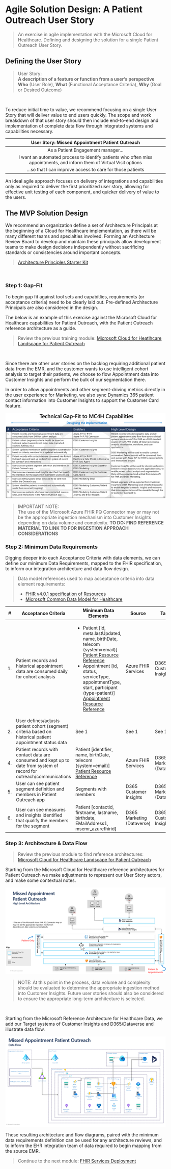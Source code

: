 # Agile Solution Design: A Patient Outreach User Story
> An exercise in agile implementation with the Microsoft Cloud for Healthcare. Defining and designing the solution for a single Patient Outreach User Story. 

## Defining the User Story

> User Story:<br>
**A description of a feature or function from a user’s perspective**<br>
**Who** (User Role), **What** (Functional Acceptance Criteria), **Why** (Goal or Desired Outcome)
<br>

To reduce initial time to value, we recommend focusing on a single User Story that will deliver value to end users quickly. The scope and work breakdown of that user story should then include end-to-end design and implementation of complete data flow through integrated systems and capabilities necessary.

| **User Story: Missed Appointment Patient Outreach** |
| :---: | 
| As a Patient Engagement manager… |
| I want an automated process to identify patients who often miss appointments, and inform them of Virtual Visit options |
| …so that I can improve access to care for those patients |


An ideal agile approach focuses on delivery of integrations and capabilities only as required to deliver the first prioritized user story, allowing for effective unit testing of each component, and quicker delivery of value to the users. 

## The MVP Solution Design
We recommend an organization define a set of Architecture Principals at the beginning of a Cloud for Healthcare implementation, as there will be many different teams and specialties involved. Forming an Architecture Review Board to develop and maintain these principals allow development teams to make design decisions independently without sacrificing standards or consistencies around important concepts. 

> [Architecture Principles Starter Kit](./ArchitecturePrincipleStarterKit.docx) 
<br>

### Step 1: Gap-Fit

To begin gap fit against tool sets and capabitlies, requirements (or acceptance criteria) need to be clearly laid out. Pre-defined Architecture Principals are also considered in the design.

The below is an example of this exercise against the Microsoft Cloud for Healthcare capabilities for Patient Outreach, with the Patient Outreach reference architecture as a guide. 

> Review the previous training module: [Microsoft Cloud for Heatlhcare Landscape for Patient Outreach](https://github.com/microsoft/MC4H-Acceleration/tree/main/PatientOutreach_UserStoryTraining/0_MC4H_Landscape)
<br>

Since there are other user stories on the backlog requiring additional patient data from the EMR, and the customer wants to use intelligent cohort analysis to target their patients, we choose to flow Appointment data into Customer Insights and perform the bulk of our segmentation there. 

In order to allow appointments and other segment-driving metrics directly in the user experience for Marketing, we also sync Dynamics 365 patient contact information into Customer Insights to support the Customer Card feature. 



![Technical Gap-Fit to Microsoft Cloud for Healthcare Capabilities](./Gap-Fit.png)

> IMPORTANT NOTE:<br>
The use of the Microsoft Azure FHIR PQ Connector may or may not be the appropriate ingestion mechanism into Customer Insights depending on data volume and complexity. **TO DO: FIND REFERENCE MATERIAL TO LINK TO FOR INGESTION APPROACH CONSIDERATIONS**

### Step 2: Minimum Data Requirements

Digging deeper into each Acceptance Criteria with data elements, we can define our minimum Data Requirements, mapped to the FHIR specification, to inform our integration architecture and data flow design. 

> Data model references used to map acceptance criteria into data element requirements:<br>
> * [FHIR v4.0.1 specification of Resources](https://www.hl7.org/fhir/resourcelist.html) 
> * [Microsoft Common Data Model for Healthcare](https://docs.microsoft.com/en-us/common-data-model/schema/core/industrycommon/healthcare/healthcare-overview)

| # | Acceptance Criteria | Minimum Data Elements | Source | Target |
| --- | --- | --- | --- | --- |
| 1. | Patient records and historical appointment data are consumed daily for cohort analysis | <ul><li>Patient [id, meta.lastUpdated, name, birthDate, telecom (system=email)]<br>[Patient Resource Reference](https://www.hl7.org/fhir/patient.html)</li><li>Appointment [id, status, serviceType, appointmentType, start, participant (type=patient)]<br>[Appointment Resource Reference](https://www.hl7.org/fhir/appointment.html)</li> | Azure FHIR Services | D365 Customer Insights |
| 2. | User defines/adjusts patient cohort (segment) criteria based on historical patient appointment status data | See 1 | See 1 | See 1 |
| 4. | Patient records with contact data are consumed and kept up to date from system of record for outreach/communications | Patient [identifier, name, birthDate, telecom (system=email)]<br>[Patient Resource Reference](https://www.hl7.org/fhir/patient.html) | Azure FHIR Services | D365 Marketing (Dataverse) |
| 5. | User can see patient segment definition and members in Patient Outreach app | Segments with members | D365 Customer Insights | D365 Marketing (Dataverse) |
| 6. | User can see measures and insights identified that qualify the members for the segment | Patient [contactid, firstname, lastname, birthdate, EMailAddress1, msemr_azurefhirid] | D365 Marketing (Dataverse) | D365 Customer Insights |

### Step 3: Architecture & Data Flow

> Review the previous module to find reference architectures:<br> [Microsoft Cloud for Heatlhcare Landscape for Patient Outreach](https://github.com/microsoft/MC4H-Acceleration/tree/main/PatientOutreach_UserStoryTraining/0_MC4H_Landscape)

Starting from the Microsoft Cloud for Healthcare reference architectures for Patient Outreach we make adjustments to represent our User Story actors, and make some contextual notes.

![Missed Appointment Patient Outreach High Level Architecture](MissedAptPatientOutreachArchitecture.png)


> NOTE: At this point in the process, data volume and complexity should be evaluated to determine the appropriate ingestion method into Customer Insights. Future user stories should also be considered to ensure the appropriate long-term architecture is selected. 
<br>

Starting from the Microsoft Reference Architecture for Healthcare Data, we add our Target systems of Customer Insights and D365/Dataverse and illustrate data flow.

![Missed Appointment Patient Outreach Data Flow](MissedAptPatientOutreachDataFlow.png)

These resulting architecture and flow diagrams, paired with the minimum data requirements definition can be used for any architecture reviews, and to inform the EHR integration team of data required to begin mapping from the source EMR. 

> Continue to the next module: [FHIR Services Deployment](https://github.com/microsoft/MC4H-Acceleration/tree/main/PatientOutreach_UserStoryTraining/2_Azure_Deployment)